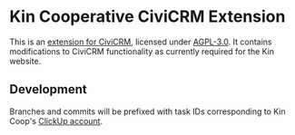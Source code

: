 # Kin Cooperative CiviCRM Extension

This is an [extension for CiviCRM](https://docs.civicrm.org/sysadmin/en/latest/customize/extensions/), licensed under [AGPL-3.0](LICENSE.txt).
It contains modifications to CiviCRM functionality as currently required for the
Kin website.

## Development

Branches and commits will be prefixed with task IDs corresponding to Kin Coop's
[ClickUp account](https://app.clickup.com/9015543787/home).
